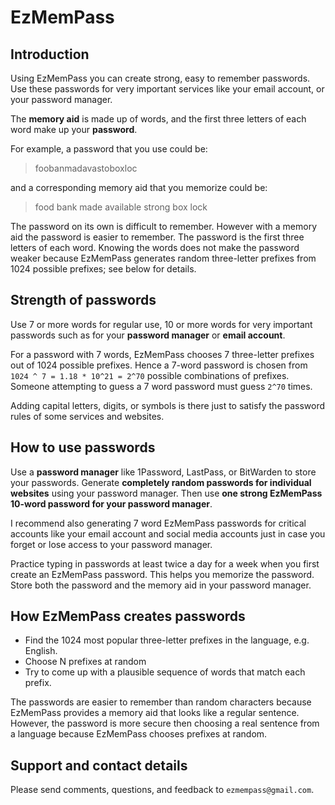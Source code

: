 # EzMemPass

## Introduction

Using EzMemPass you can create strong, easy to remember passwords. Use these passwords for very important services like your email account, or your password manager.

The **memory aid** is made up of words, and the first three letters of each word make up your **password**.

For example, a password that you use could be:

> foobanmadavastoboxloc

and a corresponding memory aid that you memorize could be:

> food bank made available strong box lock

The password on its own is difficult to remember. However with a memory aid the password is easier to remember. The password is the first three letters of each word. Knowing the words does not make the password weaker because EzMemPass generates random three-letter prefixes from 1024 possible prefixes; see below for details.

## Strength of passwords

Use 7 or more words for regular use, 10 or more words for very important passwords such as for your **password manager** or **email account**.

For a password with 7 words, EzMemPass chooses 7 three-letter prefixes out of 1024 possible prefixes. Hence a 7-word password is chosen from `1024 ^ 7 = 1.18 * 10^21 = 2^70` possible combinations of prefixes. Someone attempting to guess a 7 word password must guess `2^70` times.

Adding capital letters, digits, or symbols is there just to satisfy the password rules of some services and websites.

## How to use passwords

Use a **password manager** like 1Password, LastPass, or BitWarden to store your passwords. Generate **completely random passwords for individual websites** using your password manager. Then use **one strong EzMemPass 10-word password for your password manager**.

I recommend also generating 7 word EzMemPass passwords for critical accounts like your email account and social media accounts just in case you forget or lose access to your password manager.

Practice typing in passwords at least twice a day for a week when you first create an EzMemPass password. This helps you memorize the password. Store both the password and the memory aid in your password manager.

## How EzMemPass creates passwords

- Find the 1024 most popular three-letter prefixes in the language, e.g. English.
- Choose N prefixes at random
- Try to come up with a plausible sequence of words that match each prefix.

The passwords are easier to remember than random characters because EzMemPass provides a memory aid that looks like a regular sentence. However, the password is more secure then choosing a real sentence from a language because EzMemPass chooses prefixes at random.

## Support and contact details

Please send comments, questions, and feedback to `ezmempass@gmail.com`.